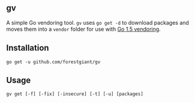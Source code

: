## gv
A simple Go vendoring tool. `gv` uses `go get -d` to download packages and moves them into a `vendor` folder for use with [Go 1.5 vendoring](https://docs.google.com/document/d/1Bz5-UB7g2uPBdOx-rw5t9MxJwkfpx90cqG9AFL0JAYo/edit). 

## Installation
`go get -u github.com/forestgiant/gv`

## Usage
`gv get [-f] [-fix] [-insecure] [-t] [-u] [packages]` 
